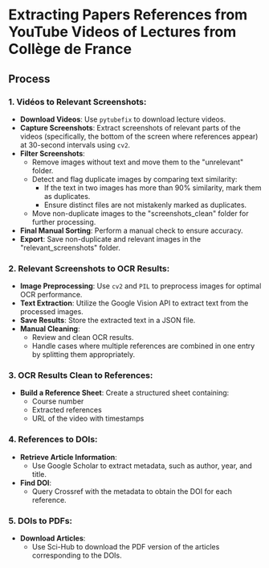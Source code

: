 # Extracting Papers References from YouTube Videos of Lectures from Collège de France

## Process

### 1. Vidéos to Relevant Screenshots:
- **Download Videos**: Use `pytubefix` to download lecture videos.
- **Capture Screenshots**: Extract screenshots of relevant parts of the videos (specifically, the bottom of the screen where references appear) at 30-second intervals using `cv2`.
- **Filter Screenshots**:
  - Remove images without text and move them to the "unrelevant" folder.
  - Detect and flag duplicate images by comparing text similarity:
    - If the text in two images has more than 90% similarity, mark them as duplicates.
    - Ensure distinct files are not mistakenly marked as duplicates.
  - Move non-duplicate images to the "screenshots_clean" folder for further processing.
- **Final Manual Sorting**: Perform a manual check to ensure accuracy.
- **Export**: Save non-duplicate and relevant images in the "relevant_screenshots" folder.

### 2. Relevant Screenshots to OCR Results:
- **Image Preprocessing**: Use `cv2` and `PIL` to preprocess images for optimal OCR performance.
- **Text Extraction**: Utilize the Google Vision API to extract text from the processed images.
- **Save Results**: Store the extracted text in a JSON file.
- **Manual Cleaning**:
  - Review and clean OCR results.
  - Handle cases where multiple references are combined in one entry by splitting them appropriately.

### 3. OCR Results Clean to References:
- **Build a Reference Sheet**: Create a structured sheet containing:
  - Course number
  - Extracted references
  - URL of the video with timestamps

### 4. References to DOIs:
- **Retrieve Article Information**:
  - Use Google Scholar to extract metadata, such as author, year, and title.
- **Find DOI**:
  - Query Crossref with the metadata to obtain the DOI for each reference.

### 5. DOIs to PDFs:
- **Download Articles**:
  - Use Sci-Hub to download the PDF version of the articles corresponding to the DOIs.